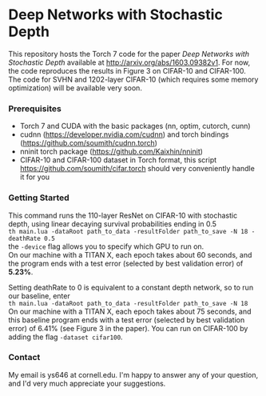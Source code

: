 Deep Networks with Stochastic Depth
====================
This repository hosts the Torch 7 code for the paper _Deep Networks with Stochastic Depth_
available at http://arxiv.org/abs/1603.09382v1. For now, the code reproduces the results in Figure 3 on CIFAR-10 and CIFAR-100. The code for SVHN and 1202-layer CIFAR-10 (which requires some memory optimization) will be available very soon.

### Prerequisites
- Torch 7 and CUDA with the basic packages (nn, optim, cutorch, cunn)
- cudnn (https://developer.nvidia.com/cudnn) and torch bindings (https://github.com/soumith/cudnn.torch)
- nninit torch package (https://github.com/Kaixhin/nninit)
- CIFAR-10 and CIFAR-100 dataset in Torch format, this script https://github.com/soumith/cifar.torch should very conveniently handle it for you

### Getting Started
This command runs the 110-layer ResNet on CIFAR-10 with stochastic depth, using linear decaying survival probabilities ending in 0.5 <br/>
`th main.lua -dataRoot path_to_data -resultFolder path_to_save -N 18 -deathRate 0.5`<br/>
the `-device` flag allows you to specify which GPU to run on. <br/>
On our machine with a TITAN X, each epoch takes about 60 seconds, and the program ends with a test error (selected by best validation error) of __5.23%__.

Setting deathRate to 0 is equivalent to a constant depth network, so to run our baseline, enter <br/>
`th main.lua -dataRoot path_to_data -resultFolder path_to_save -N 18` <br/>
On our machine with a TITAN X, each epoch takes about 75 seconds, and this baseline program ends with a test error (selected by best validation error) of 6.41% (see Figure 3 in the paper).
You can run on CIFAR-100 by adding the flag `-dataset cifar100`.

### Contact
My email is ys646 at cornell.edu. I'm happy to answer any of your question, and I'd very much appreciate your suggestions. 
